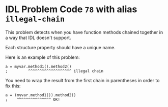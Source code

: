 # IDL Problem Code `78` with alias `illegal-chain`

<!--@include: ./severity/execution_error.md-->

This problem detects when you have function methods chained together in a way that IDL doesn't support.

Each structure property should have a unique name.

Here is an example of this problem:

```idl
a = myvar.method1().method2()
;         ^^^^^^^^^^^^^^^^^^^ illegal chain
```

You need to wrap the result from the first chain in parentheses in order to fix this:

```idl
a = (myvar.method1()).method2()
;    ^^^^^^^^^^^^^^^ OK!
```
